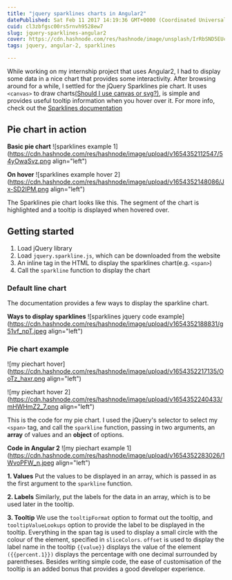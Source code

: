 ```yaml
---
title: "jquery sparklines charts in Angular2"
datePublished: Sat Feb 11 2017 14:19:36 GMT+0000 (Coordinated Universal Time)
cuid: cl3zbfgsc00rs5rnvh9528ew7
slug: jquery-sparklines-angular2
cover: https://cdn.hashnode.com/res/hashnode/image/unsplash/IrRbSND5EUc/upload/v1654352097083/49Iz6Z45w.jpeg
tags: jquery, angular-2, sparklines

---
```


While working on my internship project that uses Angular2, I had to display some data in a nice chart that provides some interactivity. After browsing around for a while, I settled for the jQuery Sparklines pie chart. It uses `<canvas>` to draw charts[(Should I use canvas or svg?)](https://www.sitepoint.com/canvas-vs-svg-choosing-the-right-tool-for-the-job/), is simple and provides useful tooltip information when you hover over it.
For more info, check out the [Sparklines documentation](http://omnipotent.net/jquery.sparkline/#s-docs)

## Pie chart in action

**Basic pie chart**
![sparklines example 1](https://cdn.hashnode.com/res/hashnode/image/upload/v1654352112547/54yOwaSvz.png align="left")

**On hover**
![sparklines example hover 2](https://cdn.hashnode.com/res/hashnode/image/upload/v1654352148086/Jx-SD2IPM.png align="left")

The Sparklines pie chart looks like this. The segment of the chart is highlighted and a tooltip is displayed when hovered over.

## Getting started

1.  Load jQuery library
2.  Load `jquery.sparkline.js`, which can be downloaded from the website
3.  An inline tag in the HTML to display the sparklines chart(e.g. `<span>`)
4.  Call the `sparkline` function to display the chart

### Default line chart

The documentation provides a few ways to display the sparkline chart.

**Ways to display sparklines**
![sparklines jquery code example](https://cdn.hashnode.com/res/hashnode/image/upload/v1654352188831/g51vf_npT.jpeg align="left")

### Pie chart example


![my piechart hover](https://cdn.hashnode.com/res/hashnode/image/upload/v1654352217135/OoTz_haxr.png align="left")


![my piechart hover 2](https://cdn.hashnode.com/res/hashnode/image/upload/v1654352240433/mHWHmZ2_7.png align="left")

This is the code for my pie chart. I used the jQuery's selector to select my `<span>` tag, and call the `sparkline` function, passing in two arguments, an **array** of values and an **object** of options.

**Code in Angular 2**
![my piechart example 1](https://cdn.hashnode.com/res/hashnode/image/upload/v1654352283026/1WvoPFW_n.jpeg align="left")

**1. Values**
Put the values to be displayed in an array, which is passed in as the first argument to the `sparkline` function.

**2. Labels**
Similarly, put the labels for the data in an array, which is to be used later in the tooltip.

**3. Tooltip**
We use the `tooltipFormat` option to format out the tooltip, and `tooltipValueLookups` option to provide the label to be displayed in the tooltip.
Everything in the span tag is used to display a small circle with the colour of the element, specified in `sliceColors`. `offset` is used to display the label name in the tooltip `{{value}}` displays the value of the element `({{percent.1}})` displays the percentage with one decimal surrounded by parentheses.
Besides writing simple code, the ease of customisation of the tooltip is an added bonus that provides a good developer experience.